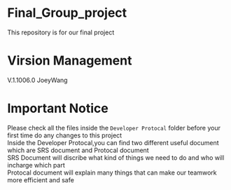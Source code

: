 # Final_Group_project
This repository is for our final project

# Virsion Management
V.1.1006.0
JoeyWang

# Important Notice
Please check all the files inside the ```Developer Protocal``` folder before your first time do any changes to this project<br>
Inside the Developer Protocal,you can find two different useful document which are SRS document and Protocal document<br>
SRS Document will discribe what kind of things we need to do and who will incharge which part<br>
Protocal document will explain many things that can make our teamwork more efficient and safe<br>